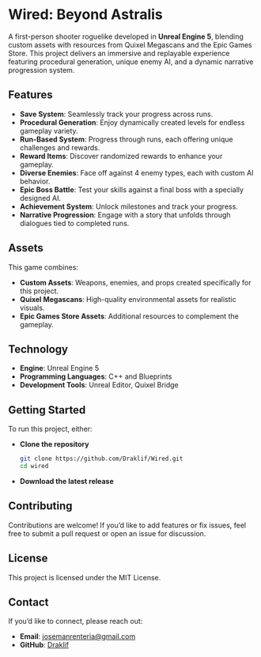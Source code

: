 # Wired: Beyond Astralis

A first-person shooter roguelike developed in **Unreal Engine 5**, blending custom assets with resources from Quixel Megascans and the Epic Games Store. This project delivers an immersive and replayable experience featuring procedural generation, unique enemy AI, and a dynamic narrative progression system.  

## Features  

- **Save System**: Seamlessly track your progress across runs.  
- **Procedural Generation**: Enjoy dynamically created levels for endless gameplay variety.  
- **Run-Based System**: Progress through runs, each offering unique challenges and rewards.  
- **Reward Items**: Discover randomized rewards to enhance your gameplay.  
- **Diverse Enemies**: Face off against 4 enemy types, each with custom AI behavior.  
- **Epic Boss Battle**: Test your skills against a final boss with a specially designed AI.  
- **Achievement System**: Unlock milestones and track your progress.  
- **Narrative Progression**: Engage with a story that unfolds through dialogues tied to completed runs.  

## Assets  

This game combines:  
- **Custom Assets**: Weapons, enemies, and props created specifically for this project.  
- **Quixel Megascans**: High-quality environmental assets for realistic visuals.  
- **Epic Games Store Assets**: Additional resources to complement the gameplay.  

## Technology  

- **Engine**: Unreal Engine 5  
- **Programming Languages**: C++ and Blueprints  
- **Development Tools**: Unreal Editor, Quixel Bridge  

## Getting Started  

To run this project, either:  

* **Clone the repository**
   ```bash
   git clone https://github.com/Draklif/Wired.git
   cd wired
* **Download the latest release**

## Contributing

Contributions are welcome! If you’d like to add features or fix issues, feel free to submit a pull request or open an issue for discussion.

## License

This project is licensed under the MIT License.

## Contact  

If you’d like to connect, please reach out:  
- **Email**: josemanrenteria@gmail.com  
- **GitHub**: [Draklif](https://github.com/Draklif)  

